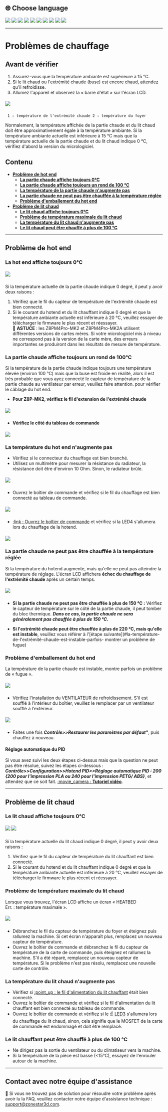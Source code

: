 ## <a id="choose-language">:globe_with_meridians: Choose language</a>
[![](../lanpic/EN.png)](https://github.com/ZONESTAR3D/Z8P/blob/main/Z8P_FAQ/Issue_heating/readme.md)
[![](../lanpic/ES.png)](https://github.com/ZONESTAR3D/Z8P/blob/main/Z8P_FAQ/Issue_heating/readme-es.md)
[![](../lanpic/PT.png)](https://github.com/ZONESTAR3D/Z8P/blob/main/Z8P_FAQ/Issue_heating/readme-pt.md)
[![](../lanpic/FR.png)](https://github.com/ZONESTAR3D/Z8P/blob/main/Z8P_FAQ/Issue_heating/readme-fr.md)
[![](../lanpic/DE.png)](https://github.com/ZONESTAR3D/Z8P/blob/main/Z8P_FAQ/Issue_heating/readme-de.md)
[![](../lanpic/IT.png)](https://github.com/ZONESTAR3D/Z8P/blob/main/Z8P_FAQ/Issue_heating/readme-it.md)
[![](../lanpic/RU.png)](https://github.com/ZONESTAR3D/Z8P/blob/main/Z8P_FAQ/Issue_heating/readme-ru.md)
[![](../lanpic/JP.png)](https://github.com/ZONESTAR3D/Z8P/blob/main/Z8P_FAQ/Issue_heating/readme-jp.md)
[![](../lanpic/KR.png)](https://github.com/ZONESTAR3D/Z8P/blob/main/Z8P_FAQ/Issue_heating/readme-kr.md)
[![](../lanpic/SA.png)](https://github.com/ZONESTAR3D/Z8P/blob/main/Z8P_FAQ/Issue_heating/readme-ar.md)

-----
# Problèmes de chauffage
## Avant de vérifier
1. Assurez-vous que la température ambiante est supérieure à 15 ℃.
2. Si le lit chaud ou l'extrémité chaude (buse) est encore chaud, attendez qu'il refroidisse.
3. Allumez l'appareil et observez la « barre d'état » sur l'écran LCD.
##### ![](./LCD_screen.jpg)
>
     1 : température de l'extrémité chaude 2 : température du foyer
Normalement, la température affichée de la partie chaude et du lit chaud doit être approximativement égale à la température ambiante.
Si la température ambiante actuelle est inférieure à 15 ℃ mais que la température actuelle de la partie chaude et du lit chaud indique 0 ℃, vérifiez d'abord la version du micrologiciel.

## Contenu
- **[Problème de hot end](#a)**
   - **[La partie chaude affiche toujours 0℃](#a1)**
   - **[La partie chaude affiche toujours un rond de 100 ℃](#a2)**
   - **[La température de la partie chaude n'augmente pas](#a3)**
   - **[La partie chaude ne peut pas être chauffée à la température réglée](#14)**
   - **[Problème d'emballement du hot end](#a5)**
- **[Problème de lit chaud](#b)**
   - **[Le lit chaud affiche toujours 0℃](#b1)**
   - **[Problème de température maximale du lit chaud](#b2)**
   - **[La température du lit chaud n'augmente pas](#b3)**
   - **[Le lit chaud peut être chauffé à plus de 100 ℃](#b4)**

-----
## <a id="a">Problème de hot end</a>
### <a id="a1">La hot end affiche toujours 0℃</a>
##### ![](hotend_min_temperature.jpg)
Si la température actuelle de la partie chaude indique 0 degré, il peut y avoir deux raisons :
1. Vérifiez que le fil du capteur de température de l'extrémité chaude est bien connecté.
2. Si le courant du hotend et du lit chauffant indique 0 degré et que la température ambiante actuelle est inférieure à 20 ℃, veuillez essayer de télécharger le firmware le plus récent et réessayer.     
:pushpin: **ASTUCE** : les Z8PM4Pro-MK2 et Z8PM4Pro-MK2A utilisent différentes versions de cartes mères. Si votre micrologiciel mis à niveau ne correspond pas à la version de la carte mère, des erreurs importantes se produiront dans les résultats de mesure de température.

### <a id="a2">La partie chaude affiche toujours un rond de 100℃ </a>
Si la température de la partie chaude indique toujours une température élevée (environ 100 ℃) mais que la buse est froide en réalité, alors il est très probable que vous ayez connecté le capteur de température de la partie chaude au ventilateur par erreur, veuillez faire attention. pour vérifier le câblage du hot end.
- **Pour Z8P-MK2, vérifiez le fil d'extension de l'extrémité chaude**
##### ![](./Hotend_wiring.jpg)
- **Vérifiez le côté du tableau de commande**
##### ![](../pic/Z8P_wiring.png)

### <a id="a3">La température du hot end n'augmente pas </a>
- Vérifiez si le connecteur du chauffage est bien branché.
- Utilisez un multimètre pour mesurer la résistance du radiateur, la résistance doit être d'environ 10 Ohm. Sinon, le radiateur brûle.
##### ![](./measure.jpg)
- Ouvrez le boîtier de commande et vérifiez si le fil du chauffage est bien connecté au tableau de commande.
##### ![](./WireOfheater.jpg)
- [:link : Ouvrez le boîtier de commande](../How_to_open_the_control_box.jpg) et vérifiez si la LED4 s'allumera lors du chauffage de la hotend.
##### <a id="led"> ![](LEDs.jpg) </a>

### <a id="a4">La partie chaude ne peut pas être chauffée à la température réglée </a>
Si la température du hotend augmente, mais qu'elle ne peut pas atteindre la température de réglage. L'écran LCD affichera **échec du chauffage de l'extrémité chaude** après un certain temps.
##### ![](./hotend_heating_fail.jpg)
- **Si la partie chaude ne peut pas être chauffée à plus de 150 ℃ :** Vérifiez le capteur de température sur le côté de la partie chaude, il peut tomber du bloc thermique. ***Dans ce cas, la partie chaude ne sera généralement pas chauffée à plus de 150 ℃.***
<!-- ![](sensorhotenddrop.jpg) -->
- **Si l'extrémité chaude peut être chauffée à plus de 220 ℃, mais qu'elle est instable**, veuillez vous référer à l'[étape suivante](#la-température-de-l'extrémité-chaude-est-instable-parfois- montrer un problème de fugue)
### <a id="a5">Problème d'emballement du hot end </a>
La température de la partie chaude est instable, montre parfois un problème de « fugue ».
##### ![](./runaway.jpg)
   - Vérifiez l'installation du VENTILATEUR de refroidissement. S'il est soufflé à l'intérieur du boîtier, veuillez le remplacer par un ventilateur soufflé à l'extérieur.
##### ![](./coolingfan.jpg)
   - Faites une fois ***Contrôle>>Restaurer les paramètres par défaut"***, puis chauffez à nouveau.
#### Réglage automatique du PID
Si vous avez suivi les deux étapes ci-dessus mais que la question ne peut pas être résolue, suivez les étapes ci-dessous : ***Contrôle>>Configuration>>Hotend PID>>Réglage automatique PID : 200 {200 pour l'impression PLA ou 240 pour l'impression PETG/ ABS}***, et attendez que ce soit fait. [:movie_camera : **Tutoriel vidéo**](./PID_Auto_Tune.gif).

-----
## <a id="b">Problème de lit chaud </a>
### <a id="b1">Le lit chaud affiche toujours 0℃ </a>
##### ![](hotbed_min_temperature.jpg) ![](./Hotbed_wiring.jpg)
Si la température actuelle du lit chaud indique 0 degré, il peut y avoir deux raisons :
1. Vérifiez que le fil du capteur de température du lit chauffant est bien connecté.
2. Si le courant du hotend et du lit chauffant indique 0 degré et que la température ambiante actuelle est inférieure à 20 ℃, veuillez essayer de télécharger le firmware le plus récent et réessayer.

### <a id="b2">Problème de température maximale du lit chaud </a>
Lorsque vous trouvez, l'écran LCD affiche un écran « HEATBED Err. : température maximale ».
##### ![](./hotbed_max_temperature.jpg)
- Débranchez le fil du capteur de température du foyer et éteignez puis rallumez la machine. Si cet écran n'apparaît plus, remplacez un nouveau capteur de température.
- Ouvrez le boîtier de commande et débranchez le fil du capteur de température de la carte de commande, puis éteignez et rallumez la machine. S'il a été réparé, remplacez un nouveau capteur de température. Si le problème n'est pas résolu, remplacez une nouvelle carte de contrôle.

### <a id="b3">La température du lit chaud n'augmente pas </a>
- Vérifiez si [:point_up : le fil d'alimentation du lit chauffant](#b1) était bien connecté.
- Ouvrez le boîtier de commande et vérifiez si le fil d'alimentation du lit chauffant est bien connecté au tableau de commande.
- Ouvrez le boîtier de commande et vérifiez si le [:point_up: LED3](#led) s'allumera lors du chauffage du lit chaud, sinon, cela signifie que le MOSFET de la carte de commande est endommagé et doit être remplacé.

### <a id="b4">Le lit chauffant peut être chauffé à plus de 100 ℃ </a>
- Ne dirigez pas la sortie du ventilateur ou du climatiseur vers la machine.
- Si la température de la pièce est basse (<15℃), essayez de l'enrouler autour de la machine.

---------
## Contact avec notre équipe d'assistance
:email: Si vous ne trouvez pas de solution pour résoudre votre problème après avoir lu la FAQ, veuillez contacter notre équipe d'assistance technique : support@zonestar3d.com.